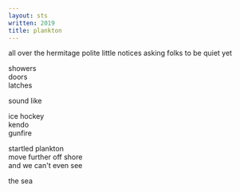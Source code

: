 ```yaml
---
layout: sts
written: 2019
title: plankton
---
```


<div class="poem">
all over the hermitage  
polite little notices  
asking folks to be quiet  
yet


showers  
doors  
latches  


sound like


ice hockey  
kendo  
gunfire


startled plankton  
move further off shore  
and we can't even see  


the sea
</div>

